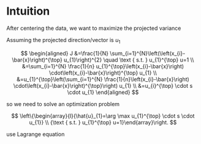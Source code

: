 # Intuition



After centering the data, we want to maximize the projected variance

Assuming the projected direction/vector is $u_1$




$$
\begin{aligned} J &=\frac{1}{N} \sum_{i=1}^{N}\left(\left(x_{i}-\bar{x}\right)^{\top} u_{1}\right)^{2} \quad \text { s.t. } u_{1}^{\top} u=1 \\ &=\sum_{i=1}^{N} \frac{1}{n} u_{1}^{\top}\left(x_{i}-\bar{x}\right) \cdot\left(x_{i}-\bar{x}\right)^{\top} u_{1} \\ &=u_{1}^{\top}\left(\sum_{i=1}^{N} \frac{1}{n}\left(x_{i}-\bar{x}\right) \cdot\left(x_{i}-\bar{x}\right)^{\top}\right) u_{1} \\ &=u_{i}^{\top} \cdot s \cdot u_{1} \end{aligned}
$$




so we need to solve an optimization problem


$$
\left\{\begin{array}{l}{\hat{u}_{1}=\arg \max u_{1}^{\top} \cdot s \cdot u_{1}} \\ {\text { s.t. } u_{1}^{\top} u=1}\end{array}\right.
$$


use Lagrange equation

